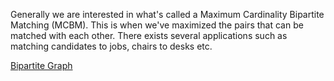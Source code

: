 Generally we are interested in what's called a Maximum Cardinality Bipartite Matching (MCBM).
This is when we've maximized the pairs that can be matched with each other. 
There exists several applications such as matching candidates to jobs, chairs to desks etc.

[Bipartite Graph](Bipartite%20Graph.md)
